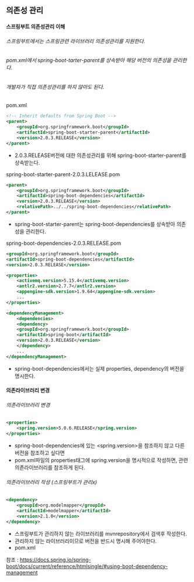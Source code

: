 ## 의존성 관리





#### 스프링부트 의존성관리 이해



###### 스프링부트에서는 스프링관련 라이브러리 의존성관리를 지원한다.

###### pom.xml에서 spring-boot-tarter-parent를 상속받아 해당 버전의 의존성을 관리한다.

###### 개발자가 직접 의존성관리를 하지 않아도 된다.



pom.xml

~~~xml
<!-- Inherit defaults from Spring Boot -->
<parent>
    <groupId>org.springframework.boot</groupId>
    <artifactId>spring-boot-starter-parent</artifactId>
    <version>2.0.3.RELEASE</version>
</parent>
~~~

- 2.0.3.RELEASE버전에 대한 의존성관리를 위해 spring-boot-starter-parent를 상속받는다.





spring-boot-starter-parent-2.0.3.LELEASE.pom

~~~xml
<parent>
    <groupId>org.springframework.boot</groupId>
    <artifactId>spring-boot-dependencies</artifactId>
    <version>2.0.3.RELEASE</version>
    <relativePath>../../spring-boot-dependencies</relativePath>
</parent>
~~~

- spring-boot-starter-parent는 spring-boot-dependencies를 상속받아 의존성을 관리한다.





spring-boot-dependencies-2.0.3.RELEASE.pom

~~~xml
<groupId>org.springframework.boot</groupId>
<artifactId>spring-boot-dependencies</artifactId>
<version>2.0.3.RELEASE</version>
~~~

~~~xml
<properties>
    <activemq.version>5.15.4</activemq.version>
    <antlr2.version>2.7.7</antlr2.version>
    <appengine-sdk.version>1.9.64</appengine-sdk.version>
    ...
</properties>
~~~

~~~xml
<dependencyManagement>
    <dependencies>
    <dependency>
    <groupId>org.springframework.boot</groupId>
    <artifactId>spring-boot</artifactId>
    <version>2.0.3.RELEASE</version>
    </dependency>
    ...
</dependencyManagement>
~~~

- spring-boot-dependencies에서는 실제 properties, dependency의 버전을 명시한다.







#### 의존라이브러리 변경



###### 의존라이브러리 변경

~~~xml
<properties>
    <spring.version>5.0.6.RELEASE</spring.version>
</properties>
~~~

- spring-boot-dependencies에 있는 <spring.version>을 참조하지 않고 다른 버전을 참조하고 싶다면
- pom.xml파일의 properties태그에 spring.version을 명시적으로 작성하면, 관련 의존라이브러리를 참조하게 된다.







###### 의존라이브러리 작성 (스프링부트가 관리x)

~~~xml
<dependency>
    <groupId>org.modelmapper</groupId>
    <artifactId>modelmapper</artifactId>
    <version>2.1.0</version>
</dependency>
~~~

- 스프링부트가 관리하지 않는 라이브러리를 mvnrepository에서 검색후 작성한다.
- 관리하지 않는 라이브러리이므로 버전을 반드시 명시해 주어야한다.
- pom.xml







참조 : https://docs.spring.io/spring-boot/docs/current/reference/htmlsingle/#using-boot-dependency-management











